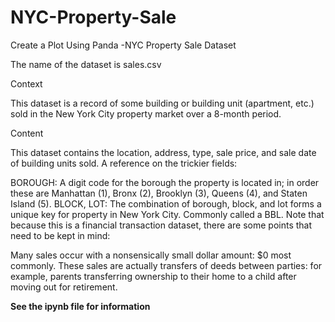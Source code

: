 # NYC-Property-Sale
Create a Plot Using Panda -NYC Property Sale
Dataset

The name of the dataset is sales.csv

Context

This dataset is a record of some building or building unit (apartment, etc.) sold in the New York City property market over a 8-month period.

Content

This dataset contains the location, address, type, sale price, and sale date of building units sold. A reference on the trickier fields:

BOROUGH: A digit code for the borough the property is located in; in order these are Manhattan (1), Bronx (2), Brooklyn (3), Queens (4), and Staten Island (5).
BLOCK, LOT: The combination of borough, block, and lot forms a unique key for property in New York City. Commonly called a BBL.
Note that because this is a financial transaction dataset, there are some points that need to be kept in mind:

Many sales occur with a nonsensically small dollar amount: $0 most commonly. These sales are actually transfers of deeds between parties: for example, parents transferring ownership to their home to a child after moving out for retirement.


**See the ipynb file for information**

